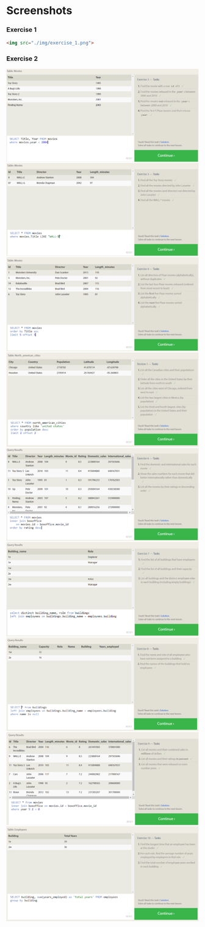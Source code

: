 # Screenshots

### Exercise 1
```html
<img src="./img/exercise_1.png">
```
### Exercise 2
<img src="./img/exercise_2.png">
<img src="./img/exercise_3.png">
<img src="./img/exercise_4.png">
<img src="./img/exercise_5.png">
<img src="./img/exercise_6.png">
<img src="./img/exercise_7.png">
<img src="./img/exercise_8.png">
<img src="./img/exercise_9.png">
<img src="./img/exercise_10.png">